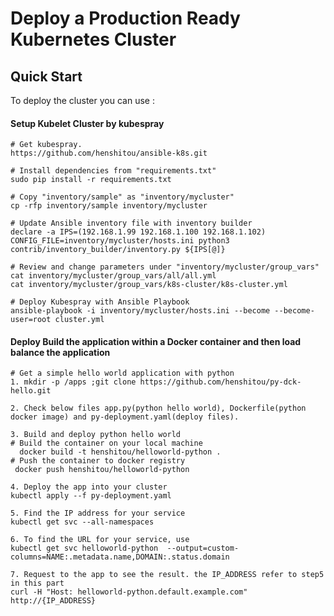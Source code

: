 Deploy a Production Ready Kubernetes Cluster
============================================

Quick Start
-----------

To deploy the cluster you can use :

#### Setup Kubelet Cluster by kubespray

    # Get kubespray.
    https://github.com/henshitou/ansible-k8s.git
    
    # Install dependencies from "requirements.txt"
    sudo pip install -r requirements.txt

    # Copy "inventory/sample" as "inventory/mycluster"
    cp -rfp inventory/sample inventory/mycluster

    # Update Ansible inventory file with inventory builder
    declare -a IPS=(192.168.1.99 192.168.1.100 192.168.1.102)
    CONFIG_FILE=inventory/mycluster/hosts.ini python3 contrib/inventory_builder/inventory.py ${IPS[@]}

    # Review and change parameters under "inventory/mycluster/group_vars"
    cat inventory/mycluster/group_vars/all/all.yml
    cat inventory/mycluster/group_vars/k8s-cluster/k8s-cluster.yml

    # Deploy Kubespray with Ansible Playbook
    ansible-playbook -i inventory/mycluster/hosts.ini --become --become-user=root cluster.yml

#### Deploy Build the application within a Docker container and then load balance the application
    
    # Get a simple hello world application with python
    1. mkdir -p /apps ;git clone https://github.com/henshitou/py-dck-hello.git

    2. Check below files app.py(python hello world), Dockerfile(python docker image) and py-deployment.yaml(deploy files).
	
	3. Build and deploy python hello world
	# Build the container on your local machine
      docker build -t henshitou/helloworld-python .
    # Push the container to docker registry
     docker push henshitou/helloworld-python
	
	4. Deploy the app into your cluster
	kubectl apply --f py-deployment.yaml
	
	5. Find the IP address for your service 
	kubectl get svc --all-namespaces
	
	6. To find the URL for your service, use
	kubectl get svc helloworld-python  --output=custom-columns=NAME:.metadata.name,DOMAIN:.status.domain
	
	7. Request to the app to see the result. the IP_ADDRESS refer to step5 in this part
	curl -H "Host: helloworld-python.default.example.com" http://{IP_ADDRESS}
	
	  
